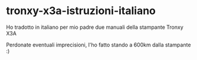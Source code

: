 # tronxy-x3a-istruzioni-italiano

Ho tradotto in italiano per mio padre due manuali della stampante Tronxy X3A

Perdonate eventuali imprecisioni, l'ho fatto stando a 600km dalla stampante :)
